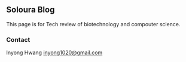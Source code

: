 ## Soloura Blog
This page is for Tech review of biotechnology and compouter science.


### Contact
Inyong Hwang [inyong1020@gmail.com](inyong1020@gmail.com)
